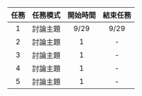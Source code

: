 | 任務 | 任務模式 | 開始時間 | 結束任務 |
|:-------:|:-------:|:-------:|:-------:|
| 1 | 討論主題 | 9/29 | 9/29 |
| 2 | 討論主題 | 1 | - |
| 3 | 討論主題 | 1 | - |
| 4 | 討論主題 | 1 | - |
| 5 | 討論主題 | 1 | - |

